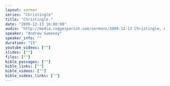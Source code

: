 ```yaml
---
layout: sermon
series: "Christingle"
title: "Christingle."
date: "2009-12-13 16:00:00"
audio: "http://media.coggesparish.com/sermons/2009-12-13 Christingle, Andrew Sweeney.mp3"
speaker: "Andrew Sweeney"
speaker_info: ""
duration: "15"
youtube_videos: [""]
slides: [""]
files: [""]
bible_passages: [""]
bible_links: [""]
bible_videos: [""]
bible_videos_links: [""]
---
```

